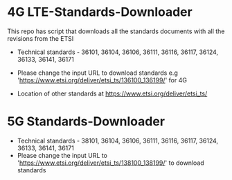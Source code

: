 # 4G LTE-Standards-Downloader

This repo has script that downloads all the standards documents with all the revisions from the ETSI

* Technical standards - 36101, 36104, 36106, 36111, 36116, 36117, 36124, 36133, 36141, 36171
* Please change the input URL to download standards e.g 'https://www.etsi.org/deliver/etsi_ts/136100_136199/' for 4G

* Location of other standards at https://www.etsi.org/deliver/etsi_ts/

# 5G Standards-Downloader

* Technical standards - 38101, 36104, 36106, 36111, 36116, 36117, 36124, 36133, 36141, 36171
* Please change the input URL to 'https://www.etsi.org/deliver/etsi_ts/138100_138199/' to download standards
